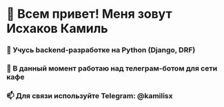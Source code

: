 # 👋 Всем привет! Меня зовут Исхаков Камиль 

### 🌱 Учусь backend-разработке на Python (Django, DRF)
### 🔭 В данный момент работаю над телеграм-ботом для сети кафе
### 📫 Для связи используйте Telegram: @kamilisx
